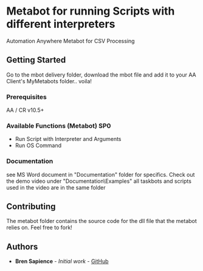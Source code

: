 # Metabot for running Scripts with different interpreters

Automation Anywhere Metabot for CSV Processing

## Getting Started

Go to the mbot delivery folder, download the mbot file and add it to your AA Client's MyMetabots folder.. voila!

### Prerequisites

AA / CR v10.5+


### Available Functions (Metabot) SP0

* Run Script with Interpreter and Arguments
* Run OS Command


### Documentation

see MS Word document in "Documentation" folder for specifics. Check out the demo video under "Documentation\Examples"
all taskbots and scripts used in the video are in the same folder

## Contributing

The metabot folder contains the source code for the dll file that the metabot relies on. Feel free to fork!


## Authors

* **Bren Sapience** - *Initial work* - [GitHub](https://github.com/BrendanSapience)
